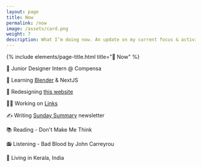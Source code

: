 ```yaml
---
layout: page
title: Now
permalink: /now
image: /assets/card.png
weight: 7
description: What I’m doing now. An update on my current focus & activities
---
```


{% include elements/page-title.html title="🌱 Now" %}

📐 Junior Designer Intern @ Compensa

🧠 Learning [Blender](/3d) & NextJS

🚧 Redesigning [this website](https://twitter.com/vyshnav_xyz/status/1605566892361539585)

👨‍💻 Working on [Links](https://github.com/Vyshnav2255/links)

✍️ Writing [Sunday Summary](https://vyshnav.substack.com/) newsletter

📚 Reading - Don't Make Me Think

📻 Listening - Bad Blood by John Carreyrou

📍 Living in Kerala, India